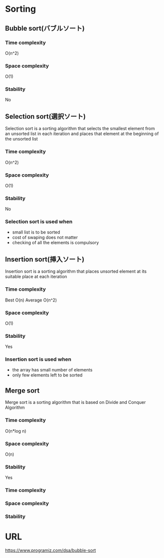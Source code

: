 # Sorting

## Bubble sort(バブルソート)
### Time complexity 
O(n^2)
### Space complexity
O(1)
### Stability 
No



## Selection sort(選択ソート)
Selection sort is a sorting algorithm that selects the smallest
element from an unsorted list in each iteration and places that element at the beginning of the unsorted list

### Time complexity 
O(n^2)
### Space complexity 
O(1)
### Stability
No

### Selection sort is used when
* small list is to be sorted
* cost of swaping does not matter
* checking of all the elements is compulsory



## Insertion sort(挿入ソート)
Insertion sort is a sorting algorithm that places unsorted element at its suitable place at each iteration

### Time complexity
Best O(n)
Average O(n^2)
### Space complexity
O(1)
### Stability
Yes

### Insertion sort is used when
* the array has small number of elements
* only few elements left to be sorted



## Merge sort
Merge sort is a sorting algorithm that is based on Divide and Conquer Algorithm

### Time complexity
O(n*log n)
### Space complexity
O(n)
### Stability
Yes







### Time complexity
### Space complexity
### Stability


# URL
https://www.programiz.com/dsa/bubble-sort



